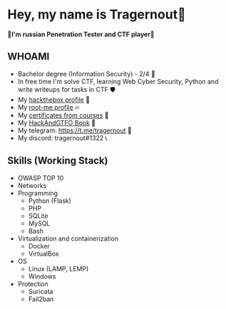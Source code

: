 # Hey, my name is Tragernout👋
**:checkered_flag:I'm russian Penetration Tester and CTF player:checkered_flag:**

## WHOAMI
- Bachelor degree (Information Security) - 2/4 :memo:
- In free time I'm solve CTF, learning Web Cyber Security, Python and write writeups for tasks in CTF :shield:
- My [hackthebox profile](https://app.hackthebox.com/profile/677588) :gem:
- My [root-me profile](https://www.root-me.org/tragernout) :fire:
- My [certificates from courses](https://github.com/tragernout/Resume) :muscle:
- My [HackAndGTFO Book](https://tragernout.gitbook.io/hackandgtfo/) :watermelon:
- My telegram: https://t.me/tragernout :calling:
- My discord: tragernout#1322 :telephone_receiver:

## Skills (Working Stack)
- OWASP TOP 10
- Networks
- Programming
    - Python (Flask)
    - PHP
    - SQLite
    - MySQL
    - Bash
- Virtualization and containerization
    - Docker
    - VirtualBox
- OS
    - Linux (LAMP, LEMP)
    - Windows
- Protection
    - Suricata
    - Fail2ban
